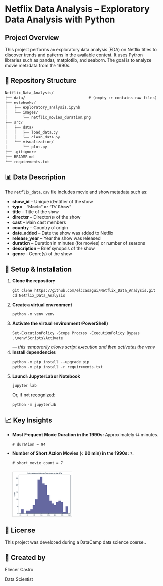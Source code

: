 <!DOCTYPE html>
<html lang="en">
<body>

  <h1>Netflix Data Analysis – Exploratory Data Analysis with Python</h1>

  <h2>Project Overview</h2>
  <p>
    This project performs an exploratory data analysis (EDA) on Netflix titles to discover trends and patterns in the available content. It uses Python libraries such as pandas, matplotlib, and seaborn. The goal is to analyze movie metadata from the 1990s.
  </p>

  <h2>📁 Repository Structure</h2>
  <pre><code>Netflix_Data_Analysis/
├── data/                             # (empty or contains raw files)
├── notebooks/
│   ├── exploratory_analysis.ipynb
│   └── images/
│       └── netflix_movies_duration.png
├── src/
│   ├── data/
│   │   ├── load_data.py
│   │   └── clean_data.py
│   └── visualization/
│       └── plot.py
├── .gitignore
├── README.md
└── requirements.txt
</code></pre>

  <h2>📊 Data Description</h2>
  <p>The <code>netflix_data.csv</code> file includes movie and show metadata such as:</p>
  <ul>
    <li><strong>show_id</strong> – Unique identifier of the show</li>
    <li><strong>type</strong> – “Movie” or “TV Show”</li>
    <li><strong>title</strong> – Title of the show</li>
    <li><strong>director</strong> – Director(s) of the show</li>
    <li><strong>cast</strong> – Main cast members</li>
    <li><strong>country</strong> – Country of origin</li>
    <li><strong>date_added</strong> – Date the show was added to Netflix</li>
    <li><strong>release_year</strong> – Year the show was released</li>
    <li><strong>duration</strong> – Duration in minutes (for movies) or number of seasons</li>
    <li><strong>description</strong> – Brief synopsis of the show</li>
    <li><strong>genre</strong> – Genre(s) of the show</li>
  </ul>

  <h2>🔧 Setup &amp; Installation</h2>
  <ol>
    <li>
      <strong>Clone the repository</strong><br>
      <pre><code>git clone https://github.com/elicasagui/Netflix_Data_Analysis.git
cd Netflix_Data_Analysis</code></pre>
    </li>
    <li>
      <strong>Create a virtual environment</strong><br>
      <pre><code>python -m venv venv</code></pre>
    </li>
    <li>
      <strong>Activate the virtual environment (PowerShell)</strong><br>
      <pre><code>Set-ExecutionPolicy -Scope Process -ExecutionPolicy Bypass
.\venv\Scripts\Activate</code></pre>
      <em>— this temporarily allows script execution and then activates the venv</em>
    </li>
    <li>
      <strong>Install dependencies</strong><br>
      <pre><code>python -m pip install --upgrade pip
python -m pip install -r requirements.txt</code></pre>
    </li>
    <li>
      <strong>Launch JupyterLab or Notebook</strong><br>
      <pre><code>jupyter lab</code></pre>
      Or, if not recognized:<br>
      <pre><code>python -m jupyterlab</code></pre>
    </li>
  </ol>

  <h2>📈 Key Insights</h2>
  <ul>   
  <li>
    <strong>Most Frequent Movie Duration in the 1990s:</strong>  
    Approximately <code>94</code> minutes.<br>
    <pre><code># duration = 94</code></pre>
  </li>
  <li>
    <strong>Number of Short Action Movies (&lt; 90 min) in the 1990s:</strong>  
    <code>7</code>.<br>
    <pre><code># short_movie_count = 7</code></pre>
    <img 
      src="notebooks/images/netflix _movies_duration.png" 
      alt="Distribution of Movie Durations" 
      style="max-width:40%; height:auto; border:1px solid #ccc; margin-top:0.5em;"
    />
  </li>
</ul>

  <h2>📄 License</h2>
  <p>This project was developed during a DataCamp data science course..</p>
  
<h2>📄 Created by </h2>
<p>Eliecer Castro</p>
<p>Data Scientist<p>

</body>
</html>



